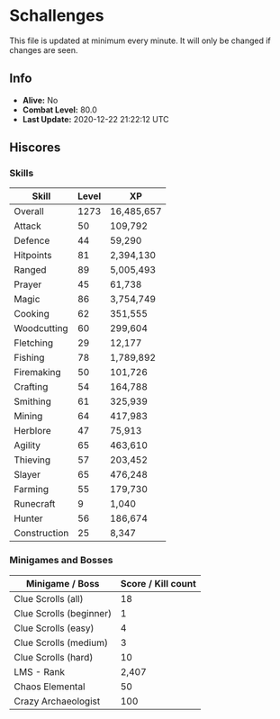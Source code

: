 # Schallenges

This file is updated at minimum every minute. It will only be changed if changes are seen.

## Info

 - **Alive:** No
 - **Combat Level:** 80.0
 - **Last Update:** 2020-12-22 21:22:12 UTC

## Hiscores

### Skills

| Skill | Level | XP |
|--|--|--|
| Overall | 1273 | 16,485,657 |
| Attack | 50 | 109,792 |
| Defence | 44 | 59,290 |
| Hitpoints | 81 | 2,394,130 |
| Ranged | 89 | 5,005,493 |
| Prayer | 45 | 61,738 |
| Magic | 86 | 3,754,749 |
| Cooking | 62 | 351,555 |
| Woodcutting | 60 | 299,604 |
| Fletching | 29 | 12,177 |
| Fishing | 78 | 1,789,892 |
| Firemaking | 50 | 101,726 |
| Crafting | 54 | 164,788 |
| Smithing | 61 | 325,939 |
| Mining | 64 | 417,983 |
| Herblore | 47 | 75,913 |
| Agility | 65 | 463,610 |
| Thieving | 57 | 203,452 |
| Slayer | 65 | 476,248 |
| Farming | 55 | 179,730 |
| Runecraft | 9 | 1,040 |
| Hunter | 56 | 186,674 |
| Construction | 25 | 8,347 |

### Minigames and Bosses

| Minigame / Boss | Score / Kill count |
|--|--|
| Clue Scrolls (all) | 18 |
| Clue Scrolls (beginner) | 1 |
| Clue Scrolls (easy) | 4 |
| Clue Scrolls (medium) | 3 |
| Clue Scrolls (hard) | 10 |
| LMS - Rank | 2,407 |
| Chaos Elemental | 50 |
| Crazy Archaeologist | 100 |
